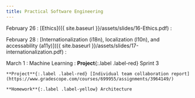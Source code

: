 ```yaml
---
title: Practical Software Engineering
---
```


February 26
: [Ethics]({{ site.baseurl }}/assets/slides/16-Ethics.pdf)
  : 

February 28
: [Internationalization (i18n), localization (l10n), and accessability (a11y)]({{ site.baseurl }}/assets/slides/17-internationalization.pdf)
  : 

March 1
: Machine Learning
  : **Project**{:.label .label-red} Sprint 3

    **Project**{:.label .label-red} [Individual team collaboration report](https://www.gradescope.com/courses/699955/assignments/3964149/)

    **Homework**{:.label .label-yellow} Architecture